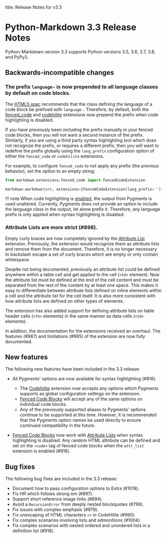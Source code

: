 title: Release Notes for v3.3

# Python-Markdown 3.3 Release Notes

Python-Markdown version 3.3 supports Python versions 3.5, 3.6, 3.7, 3.8, and
PyPy3.

## Backwards-incompatible changes

### The prefix `language-` is now prepended to all language classes by default on code blocks.

The [HTML5 spec][spec] recommends that the class defining the language of a code block be prefixed with `language-`.
Therefore, by default, both the [fenced_code] and [codehilite] extensions now prepend the prefix when code
highlighting is disabled.

If you have previously been including the prefix manually in your fenced code blocks, then you will not want a second
instance of the prefix. Similarly, if you are using a third party syntax highlighting tool which does not recognize
the prefix, or requires a different prefix, then you will want to redefine the prefix globally using the `lang_prefix`
configuration option of either the `fenced_code` or `codehilite` extensions.

For example, to configure `fenced_code` to not apply any prefix (the previous behavior), set the option to an empty string:

```python
from markdown.extensions.fenced_code import FencedCodeExtension

markdown.markdown(src, extensions=[FencedCodeExtension(lang_prefix='')])
```

!!! note
    When code highlighting is [enabled], the output from Pygments is used unaltered. Currently, Pygments does not
    provide an option to include the language class in the output, let alone prefix it. Therefore, any language prefix
    is only applied when syntax highlighting is disabled.

### Attribute Lists are more strict (#898).

Empty curly braces are now completely ignored by the [Attribute List] extension. Previously, the extension would
recognize them as attribute lists and remove them from the document. Therefore, it is no longer necessary to backslash
escape a set of curly braces which are empty or only contain whitespace.

Despite not being documented, previously an attribute list could be defined anywhere within a table cell and get
applied to the cell (`<td>` element). Now the attribute list must be defined at the end of the cell content and must
be separated from the rest of the content by at least one space. This makes it easy to differentiate between attribute
lists defined on inline elements within a cell and the attribute list for the cell itself. It is also more consistent
with how attribute lists are defined on other types of elements.

The extension has also added support for defining attribute lists on table header cells (`<th>` elements) in the same
manner as data cells (`<td>` elements).

In addition, the documentation for the extensions received an overhaul. The features (#987) and limitations (#965) of the extension are now fully documented.

## New features

The following new features have been included in the 3.3 release:

* All Pygments' options are now available for syntax highlighting (#816).
    - The [Codehilite](../extensions/code_hilite.md) extension now accepts any options
      which Pygments supports as global configuration settings on the extension.
    - [Fenced Code Blocks](../extensions/fenced_code_blocks.md) will accept any of the
      same options on individual code blocks.
    - Any of the previously supported aliases to Pygments' options continue to be
      supported at this time. However, it is recommended that the Pygments option names
      be used directly to ensure continued compatibility in the future.

* [Fenced Code Blocks](../extensions/fenced_code_blocks.md) now work with
  [Attribute Lists](../extensions/attr_list.md) when syntax highlighting is disabled.
  Any random HTML attribute can be defined and set on the `<code>` tag of fenced code
  blocks when the `attr_list` extension is enabled (#816).

## Bug fixes

The following bug fixes are included in the 3.3 release:

* Document how to pass configuration options to Extra (#1019).
* Fix HR which follows strong em (#897).
* Support short reference image links (#894).
* Avoid a `RecursionError` from deeply nested blockquotes (#799).
* Fix issues with complex emphasis (#979).
* Fix unescaping of HTML characters `<>` in CodeHilite (#990).
* Fix complex scenarios involving lists and admonitions (#1004).
* Fix complex scenarios with nested ordered and unordered lists in a definition list (#918).

[spec]: https://www.w3.org/TR/html5/text-level-semantics.html#the-code-element
[fenced_code]: ../extensions/fenced_code_blocks.md
[codehilite]: ../extensions/code_hilite.md
[enabled]: ../extensions/fenced_code_blocks.md#enabling-syntax-highlighting
[Attribute List]: ../extensions/attr_list.md
